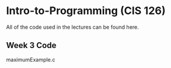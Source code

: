 # Intro-to-Programming (CIS 126)
All of the code used in the lectures can be found here.

## Week 3 Code
maximumExample.c
